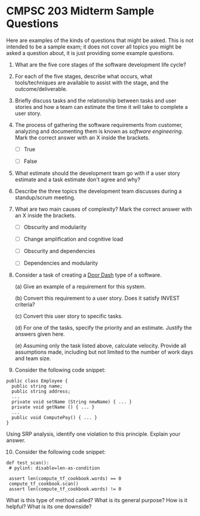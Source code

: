 # CMPSC 203 Midterm Sample Questions

Here are examples of the kinds of questions that might be asked. This is not intended to be a sample exam; it does not cover all topics you might be asked a question about, it is just providing some example questions.


1. What are the five core stages of the software development life cycle?


2. For each of the five stages, describe what occurs, what tools/techniques are available to assist with the stage, and the outcome/deliverable.


3. Briefly discuss tasks and the relationship between tasks and user stories and how a team can estimate the time it will take to complete a user story.


4. The process of gathering the software requirements from customer, analyzing and documenting them is known as *software engineering*. Mark the correct answer with an X inside the brackets.

  	- [ ] True
  	- [ ] False
  

5. What estimate should the development team go with if a user story estimate and a task estimate don't agree and why?


6. Describe the three topics the development team discusses during a standup/scrum meeting.


7. What are two main causes of complexity? Mark the correct answer with an X inside the brackets.

  	- [ ] Obscurity and modularity
  	- [ ] Change amplification and cognitive load
  	- [ ] Obscurity and dependencies
  	- [ ] Dependencies and modularity


8. Consider a task of creating a [Door Dash](https://www.doordash.com/) type of a software.

  	(a) Give an example of a requirement for this system.
  
  	(b) Convert this requirement to a user story. Does it satisfy INVEST criteria?
  
  	(c) Convert this user story to specific tasks.
  
  	(d) For one of the tasks, specify the priority and an estimate. Justify the answers given here.
  
  	(e) Assuming only the task listed above, calculate velocity. Provide all assumptions made, including but not limited to the number of work days and team size. 


9. Consider the following code snippet:

  ```
  public class Employee { 
  	public string name;
  	public string address;
  	...
	private void setName (String newName) { ... }
	private void getName () { ... }
	...
  	public void ComputePay() { ... }
  }
  ```

  Using SRP analysis, identify one violation to this principle. Explain your answer.
  
  
10. Consider the following code snippet:

   ```
   def test_scan():
    # pylint: disable=len-as-condition

    assert len(compute_tf_cookbook.words) == 0
    compute_tf_cookbook.scan()
    assert len(compute_tf_cookbook.words) != 0
  ```
  
  What is this type of method called? What is its general purpose? How is it helpful? What is its one downside?
   